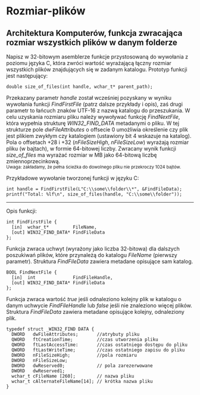 # Rozmiar-plików
Architektura Komputerów, funkcja zwracająca rozmiar wszystkich plików w danym folderze
---
Napisz w 32-bitowym asemblerze funkcje przystosowaną do wywołania z poziomu języka C, która zwróci wartość wyrażającą łączny rozmiar wszystkich plików znajdujących się w zadanym katalogu. Prototyp funkcji jest następujący:
```
double size_of_files(int handle, wchar_t* parent_path); 
```
Przekazany parametr *handle* został wcześniej pozyskany w wyniku wywołania funkcji *FindFirstFile* (patrz dalsze przykłady i opis), zaś drugi parametr to łańcuch znaków UTF-16 z nazwą katalogu do przeszukania. W celu uzyskania rozmiaru pliku należy wywoływać funkcję *FindNextFile*, która wypełnia strukturę *WIN32_FIND_DATA* metadanymi o pliku. W tej strukturze pole *dwFileAttributes* o offsecie 0 umożliwia określenie czy plik jest plikiem zwykłym czy katalogiem (ustawiony bit 4 wskazuje na katalog). Pola o offsetach +28 i +32 (*nFileSizeHigh*, *nFileSizeLow*) wyrażają rozmiar pliku (w bajtach), w formie 64-bitowej liczby. Zwracany wynik funkcji *size_of_files* ma wyrażać rozmiar w MB jako 64-bitową liczbę zmiennoprzecinkową.  
<sub>Uwaga: zakładamy, że pełna ścieżka do dowolnego pliku nie przekroczy 1024 bajtów.</sub>  

Przykładowe wywołanie tworzonej funkcji w języku C:
```
int handle = FindFirstFile(L"C:\\some\\folder\\*", &FindFileData); 
printf("Total: %lf\n", size_of_files(handle, "C:\\some\\folder"));
```

---

Opis funkcji:
```
int FindFirstFile {
  [in]  wchar_t*         FileName,
  [out] WIN32_FIND_DATA* FindFileData
};
```
Funkcja zwraca uchwyt (wyrażony jako liczba 32-bitowa) dla dalszych poszukiwań plików, które przynależą do katalogu *FileName* (pierwszy parametr). Struktura *FindFileData* zawiera metadane opisujące sam katalog.  
  
```
BOOL FindNextFile {
  [in]  int              FindFileHandle,
  [out] WIN32_FIND_DATA* FindFileData
};
```
Funkcja zwraca wartość *true* jeśli odnaleziono kolejny plik w katalogu o danym uchwycie *FindFileHandle* lub *false* jeśli nie znaleziono więcej plików. Struktura *FindFileData* zawiera metadane opisujące kolejny, odnaleziony plik.
```
typedef struct _WIN32_FIND DATA {
  DWORD   dwFileAttributes;       //atrybuty pliku
  QWORD   ftCreationTime;         //czas utworzenia pliku
  QWORD   ftLastAccessTime:       //czas ostatniego dostępu do pliku
  QWORD   ftLastWriteTime;        //czas ostatniego zapisu do pliku
  DWORD   nFileSizeHigh;          //pola rozmiaru
  DWORD   nFileSizeLow;      
  DWORD   dwReserved0;            // pola zarezerwowane
  DWORD   dwReserved1;
  wchar_t cFileName [260];        // nazwa pliku
  wchar_t cAlternateFileName[14]; // krótka nazwa pliku
}
```